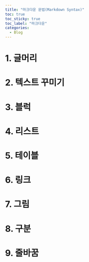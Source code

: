 ```yaml
---
title: "마크다운 문법(Markdown Syntax)"
toc: true
toc_sticky: true
toc_label: "마크다운"
categories:
  - Blog
---
```


# 1. 글머리

# 2. 텍스트 꾸미기

# 3. 블럭

# 4. 리스트

# 5. 테이블

# 6. 링크

# 7. 그림

# 8. 구분

# 9. 줄바꿈
